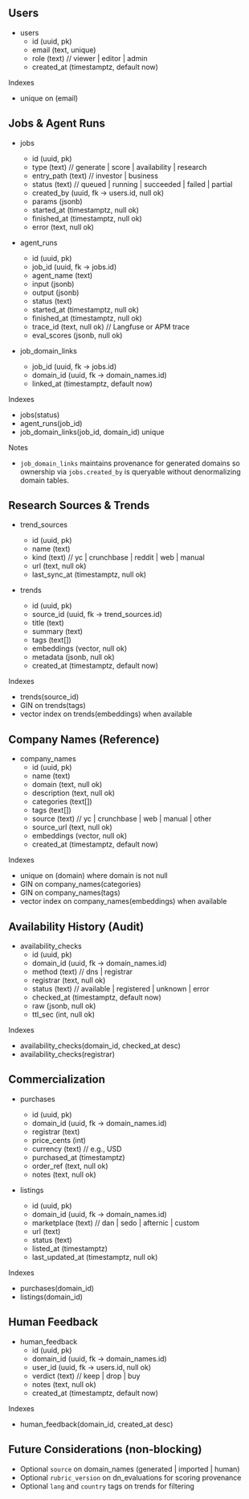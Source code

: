 
## Users
- users
  - id (uuid, pk)
  - email (text, unique)
  - role (text)  // viewer | editor | admin
  - created_at (timestamptz, default now)

Indexes
- unique on (email)

## Jobs & Agent Runs
- jobs
  - id (uuid, pk)
  - type (text)  // generate | score | availability | research
  - entry_path (text)  // investor | business
  - status (text)  // queued | running | succeeded | failed | partial
  - created_by (uuid, fk → users.id, null ok)
  - params (jsonb)
  - started_at (timestamptz, null ok)
  - finished_at (timestamptz, null ok)
  - error (text, null ok)

- agent_runs
  - id (uuid, pk)
  - job_id (uuid, fk → jobs.id)
  - agent_name (text)
  - input (jsonb)
  - output (jsonb)
  - status (text)
  - started_at (timestamptz, null ok)
  - finished_at (timestamptz, null ok)
  - trace_id (text, null ok)  // Langfuse or APM trace
  - eval_scores (jsonb, null ok)

- job_domain_links
  - job_id (uuid, fk → jobs.id)
  - domain_id (uuid, fk → domain_names.id)
  - linked_at (timestamptz, default now)

Indexes
- jobs(status)
- agent_runs(job_id)
- job_domain_links(job_id, domain_id) unique

Notes
- `job_domain_links` maintains provenance for generated domains so ownership via `jobs.created_by` is queryable without denormalizing domain tables.

## Research Sources & Trends
- trend_sources
  - id (uuid, pk)
  - name (text)
  - kind (text)  // yc | crunchbase | reddit | web | manual
  - url (text, null ok)
  - last_sync_at (timestamptz, null ok)

- trends
  - id (uuid, pk)
  - source_id (uuid, fk → trend_sources.id)
  - title (text)
  - summary (text)
  - tags (text[])
  - embeddings (vector, null ok)
  - metadata (jsonb, null ok)
  - created_at (timestamptz, default now)

Indexes
- trends(source_id)
- GIN on trends(tags)
- vector index on trends(embeddings) when available

## Company Names (Reference)
- company_names
  - id (uuid, pk)
  - name (text)
  - domain (text, null ok)
  - description (text, null ok)
  - categories (text[])
  - tags (text[])
  - source (text)  // yc | crunchbase | web | manual | other
  - source_url (text, null ok)
  - embeddings (vector, null ok)
  - created_at (timestamptz, default now)

Indexes
- unique on (domain) where domain is not null
- GIN on company_names(categories)
- GIN on company_names(tags)
- vector index on company_names(embeddings) when available

## Availability History (Audit)
- availability_checks
  - id (uuid, pk)
  - domain_id (uuid, fk → domain_names.id)
  - method (text)  // dns | registrar
  - registrar (text, null ok)
  - status (text)  // available | registered | unknown | error
  - checked_at (timestamptz, default now)
  - raw (jsonb, null ok)
  - ttl_sec (int, null ok)

Indexes
- availability_checks(domain_id, checked_at desc)
- availability_checks(registrar)

## Commercialization
- purchases
  - id (uuid, pk)
  - domain_id (uuid, fk → domain_names.id)
  - registrar (text)
  - price_cents (int)
  - currency (text)  // e.g., USD
  - purchased_at (timestamptz)
  - order_ref (text, null ok)
  - notes (text, null ok)

- listings
  - id (uuid, pk)
  - domain_id (uuid, fk → domain_names.id)
  - marketplace (text)  // dan | sedo | afternic | custom
  - url (text)
  - status (text)
  - listed_at (timestamptz)
  - last_updated_at (timestamptz, null ok)

Indexes
- purchases(domain_id)
- listings(domain_id)

## Human Feedback
- human_feedback
  - id (uuid, pk)
  - domain_id (uuid, fk → domain_names.id)
  - user_id (uuid, fk → users.id, null ok)
  - verdict (text)  // keep | drop | buy
  - notes (text, null ok)
  - created_at (timestamptz, default now)

Indexes
- human_feedback(domain_id, created_at desc)

## Future Considerations (non‑blocking)
- Optional `source` on domain_names (generated | imported | human)
- Optional `rubric_version` on dn_evaluations for scoring provenance
- Optional `lang` and `country` tags on trends for filtering
